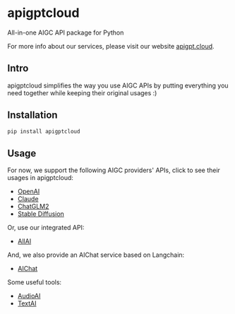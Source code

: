 # apigptcloud
All-in-one AIGC API package for Python

For more info about our services, please visit our website [apigpt.cloud](https://apigpt.cloud/).

## Intro
apigptcloud simplifies the way you use AIGC APIs by putting everything you need together while keeping their original usages :)

## Installation
```bash
pip install apigptcloud
```

## Usage
For now, we support the following AIGC providers' APIs, click to see their usages in apigptcloud:
* [OpenAI](docs/openai.md)
* [Claude](docs/claude.md)
* [ChatGLM2](docs/chatglm.md)
* [Stable Diffusion](docs/stablediffusion.md)

Or, use our integrated API:
* [AllAI](docs/allai.md)

And, we also provide an AIChat service based on Langchain:
* [AIChat](docs/aichat.md)

Some useful tools:  
* [AudioAI](docs/audioai.md)
* [TextAI](docs/textai.md)
